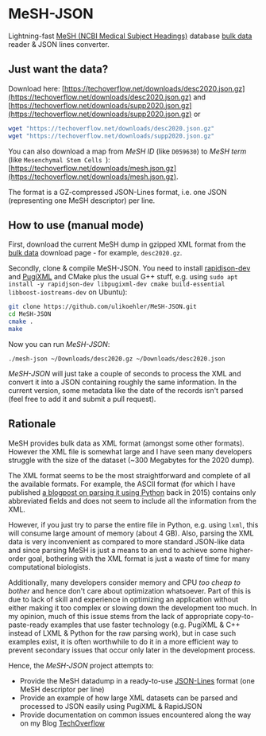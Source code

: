 # MeSH-JSON
Lightning-fast [MeSH (NCBI Medical Subject Headings)](https://www.ncbi.nlm.nih.gov/mesh) database [bulk data](https://www.nlm.nih.gov/databases/download/mesh.html) reader &amp; JSON lines converter.

## Just want the data?

Download here: [https://techoverflow.net/downloads/desc2020.json.gz](https://techoverflow.net/downloads/desc2020.json.gz) and [https://techoverflow.net/downloads/supp2020.json.gz](https://techoverflow.net/downloads/supp2020.json.gz)
or
```sh
wget "https://techoverflow.net/downloads/desc2020.json.gz"
wget "https://techoverflow.net/downloads/supp2020.json.gz"
```

You can also download a map from *MeSH ID* (like `D059630`) to *MeSH term* (like `Mesenchymal Stem Cells
`): [https://techoverflow.net/downloads/mesh.json.gz](https://techoverflow.net/downloads/mesh.json.gz).

The format is a GZ-compressed JSON-Lines format, i.e. one JSON (representing one MeSH descriptor) per line.

## How to use (manual mode)

First, download the current MeSH dump in gzipped XML format from the [bulk data](https://www.nlm.nih.gov/databases/download/mesh.html) download page - for example, `desc2020.gz`.

Secondly, clone & compile MeSH-JSON. You need to install [rapidjson-dev](https://rapidjson.org/) and [PugiXML](https://pugixml.org/) and CMake plus the usual G++ stuff, e.g. using `sudo apt install -y rapidjson-dev libpugixml-dev cmake build-essential libboost-iostreams-dev` on Ubuntu):
```sh
git clone https://github.com/ulikoehler/MeSH-JSON.git
cd MeSH-JSON
cmake .
make
```

Now you can run *MeSH-JSON*:
```
./mesh-json ~/Downloads/desc2020.gz ~/Downloads/desc2020.json
```

*MeSH-JSON* will just take a couple of seconds to process the XML and convert it into a JSON containing roughly the same information. In the current version, some metadata like the date of the records isn't parsed (feel free to add it and submit a pull request).

## Rationale

MeSH provides bulk data as XML format (amongst some other formats). However the XML file is somewhat large and I have seen many developers struggle with the size of the dataset (~300 Megabytes for the 2020 dump).

The XML format seems to be the most straightforward and complete of all the available formats. For example, the ASCII format (for which I have published [a blogpost on parsing it using Python](https://techoverflow.net/2015/02/18/parsing-the-mesh-ascii-format-in-python/) back in 2015) contains only abbreviated fields and does not seem to include all the information from the XML.

However, if you just try to parse the entire file in Python, e.g. using `lxml`, this will consume large amount of memory (about 4 GB). Also, parsing the XML data is very inconvenient as compared to more standard JSON-like data and since parsing MeSH is just a means to an end to achieve some higher-order goal, bothering with the XML format is just a waste of time for many computational biologists.

Additionally, many developers consider memory and CPU *too cheap to bother* and hence don't care about optimization whatsoever. Part of this is due to lack of skill and experience in optimizing an application without either making it too complex or slowing down the development too much. In my opinion, much of this issue stems from the lack of appropriate copy-to-paste-ready examples that use faster technology (e.g. PugiXML & C++ instead of LXML & Python for the raw parsing work), but in case such examples exist, it is often worthwhile to do it in a more efficient way to prevent secondary issues that occur only later in the development process.

Hence, the *MeSH-JSON* project attempts to:
* Provide the MeSH datadump in a ready-to-use [JSON-Lines](http://jsonlines.org/) format (one MeSH descriptor per line)
* Provide an example of how large XML datasets can be parsed and processed to JSON easily using PugiXML & RapidJSON
* Provide documentation on common issues encountered along the way on my Blog [TechOverflow](https://techoverflow.net)
